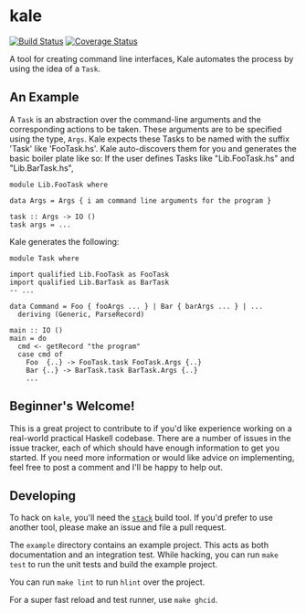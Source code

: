 # kale

[![Build Status](https://travis-ci.org/parsonsmatt/kale.svg?branch=master)](https://travis-ci.org/parsonsmatt/kale)
[![Coverage Status](https://coveralls.io/repos/github/parsonsmatt/kale/badge.svg?branch=master)](https://coveralls.io/github/parsonsmatt/kale?branch=master)

A tool for creating command line interfaces, Kale automates the process by using the idea of a `Task`.

## An Example

A `Task` is an abstraction over the command-line arguments and the corresponding actions to be taken. These arguments are to be specified using the type, `Args`. Kale expects these Tasks to be named with the suffix 'Task' like 'FooTask.hs'. Kale auto-discovers them for you and generates the basic boiler plate like so:
If the user defines Tasks like "Lib.FooTask.hs" and "Lib.BarTask.hs",

```
module Lib.FooTask where

data Args = Args { i am command line arguments for the program }

task :: Args -> IO ()
task args = ...
```
Kale generates the following:

```
module Task where

import qualified Lib.FooTask as FooTask
import qualified Lib.BarTask as BarTask
-- ...

data Command = Foo { fooArgs ... } | Bar { barArgs ... } | ...
  deriving (Generic, ParseRecord)

main :: IO ()
main = do
  cmd <- getRecord "the program"
  case cmd of
    Foo  {..} -> FooTask.task FooTask.Args {..}
    Bar {..} -> BarTask.task BarTask.Args {..}
    ...
```

## Beginner's Welcome!

This is a great project to contribute to if you'd like experience working on a real-world practical Haskell codebase.
There are a number of issues in the issue tracker, each of which should have enough information to get you started.
If you need more information or would like advice on implementing, feel free to post a comment and I'll be happy to help out.

## Developing

To hack on `kale`, you'll need the [`stack`](https://docs.haskellstack.org/en/stable/README/) build tool.
If you'd prefer to use another tool, please make an issue and file a pull request.

The `example` directory contains an example project.
This acts as both documentation and an integration test.
While hacking, you can run `make test` to run the unit tests and build the example project.

You can run `make lint` to run `hlint` over the project.

For a super fast reload and test runner, use `make ghcid`.
